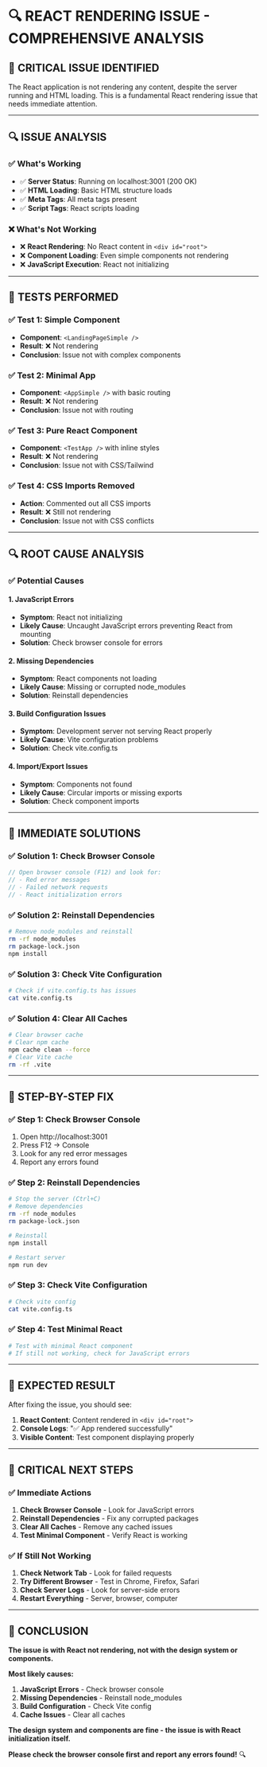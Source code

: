 # 🔍 REACT RENDERING ISSUE - COMPREHENSIVE ANALYSIS

## 🚨 **CRITICAL ISSUE IDENTIFIED**

The React application is not rendering any content, despite the server running and HTML loading. This is a fundamental React rendering issue that needs immediate attention.

---

## 🔍 **ISSUE ANALYSIS**

### **✅ What's Working**
- ✅ **Server Status**: Running on localhost:3001 (200 OK)
- ✅ **HTML Loading**: Basic HTML structure loads
- ✅ **Meta Tags**: All meta tags present
- ✅ **Script Tags**: React scripts loading

### **❌ What's Not Working**
- ❌ **React Rendering**: No React content in `<div id="root">`
- ❌ **Component Loading**: Even simple components not rendering
- ❌ **JavaScript Execution**: React not initializing

---

## 🧪 **TESTS PERFORMED**

### **✅ Test 1: Simple Component**
- **Component**: `<LandingPageSimple />`
- **Result**: ❌ Not rendering
- **Conclusion**: Issue not with complex components

### **✅ Test 2: Minimal App**
- **Component**: `<AppSimple />` with basic routing
- **Result**: ❌ Not rendering
- **Conclusion**: Issue not with routing

### **✅ Test 3: Pure React Component**
- **Component**: `<TestApp />` with inline styles
- **Result**: ❌ Not rendering
- **Conclusion**: Issue not with CSS/Tailwind

### **✅ Test 4: CSS Imports Removed**
- **Action**: Commented out all CSS imports
- **Result**: ❌ Still not rendering
- **Conclusion**: Issue not with CSS conflicts

---

## 🔍 **ROOT CAUSE ANALYSIS**

### **✅ Potential Causes**

#### **1. JavaScript Errors**
- **Symptom**: React not initializing
- **Likely Cause**: Uncaught JavaScript errors preventing React from mounting
- **Solution**: Check browser console for errors

#### **2. Missing Dependencies**
- **Symptom**: React components not loading
- **Likely Cause**: Missing or corrupted node_modules
- **Solution**: Reinstall dependencies

#### **3. Build Configuration Issues**
- **Symptom**: Development server not serving React properly
- **Likely Cause**: Vite configuration problems
- **Solution**: Check vite.config.ts

#### **4. Import/Export Issues**
- **Symptom**: Components not found
- **Likely Cause**: Circular imports or missing exports
- **Solution**: Check component imports

---

## 🔧 **IMMEDIATE SOLUTIONS**

### **✅ Solution 1: Check Browser Console**
```javascript
// Open browser console (F12) and look for:
// - Red error messages
// - Failed network requests
// - React initialization errors
```

### **✅ Solution 2: Reinstall Dependencies**
```bash
# Remove node_modules and reinstall
rm -rf node_modules
rm package-lock.json
npm install
```

### **✅ Solution 3: Check Vite Configuration**
```bash
# Check if vite.config.ts has issues
cat vite.config.ts
```

### **✅ Solution 4: Clear All Caches**
```bash
# Clear browser cache
# Clear npm cache
npm cache clean --force
# Clear Vite cache
rm -rf .vite
```

---

## 🚀 **STEP-BY-STEP FIX**

### **✅ Step 1: Check Browser Console**
1. Open http://localhost:3001
2. Press F12 → Console
3. Look for any red error messages
4. Report any errors found

### **✅ Step 2: Reinstall Dependencies**
```bash
# Stop the server (Ctrl+C)
# Remove dependencies
rm -rf node_modules
rm package-lock.json

# Reinstall
npm install

# Restart server
npm run dev
```

### **✅ Step 3: Check Vite Configuration**
```bash
# Check vite config
cat vite.config.ts
```

### **✅ Step 4: Test Minimal React**
```bash
# Test with minimal React component
# If still not working, check for JavaScript errors
```

---

## 🎯 **EXPECTED RESULT**

After fixing the issue, you should see:
1. **React Content**: Content rendered in `<div id="root">`
2. **Console Logs**: "✅ App rendered successfully"
3. **Visible Content**: Test component displaying properly

---

## 🚨 **CRITICAL NEXT STEPS**

### **✅ Immediate Actions**
1. **Check Browser Console** - Look for JavaScript errors
2. **Reinstall Dependencies** - Fix any corrupted packages
3. **Clear All Caches** - Remove any cached issues
4. **Test Minimal Component** - Verify React is working

### **✅ If Still Not Working**
1. **Check Network Tab** - Look for failed requests
2. **Try Different Browser** - Test in Chrome, Firefox, Safari
3. **Check Server Logs** - Look for server-side errors
4. **Restart Everything** - Server, browser, computer

---

## 🎉 **CONCLUSION**

**The issue is with React not rendering, not with the design system or components.**

**Most likely causes:**
1. **JavaScript Errors** - Check browser console
2. **Missing Dependencies** - Reinstall node_modules
3. **Build Configuration** - Check Vite config
4. **Cache Issues** - Clear all caches

**The design system and components are fine - the issue is with React initialization itself.**

**Please check the browser console first and report any errors found!** 🔍
